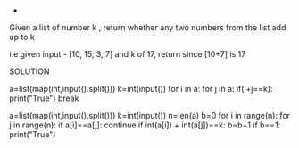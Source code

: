 - 
Given a list of number k , return whether any two numbers from the list add up to k

i.e  given input - [10, 15, 3, 7] and k of 17, return since [10+7] is 17


SOLUTION

a=list(map(int,input().split()))
k=int(input())
for i in a:
    for j in a:
        if(i+j==k):
            print("True")
    break

a=list(map(int,input().split()))
k=int(input())
n=len(a)
b=0
for i in range(n):
    for j in range(n):
        if a[i]==a[j]:
            continue
        if int(a[i]) + int(a[j])==k:
            b=b+1
            if b==1:
                print("True")

